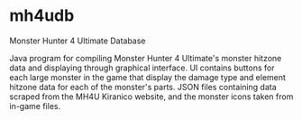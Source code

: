 # mh4udb
Monster Hunter 4 Ultimate Database

Java program for compiling Monster Hunter 4 Ultimate's monster hitzone data and displaying through graphical interface. UI contains buttons for each large monster in the game that display the damage type and element hitzone data for each of the monster's parts. JSON files containing data scraped from the MH4U Kiranico website, and the monster icons taken from in-game files.
